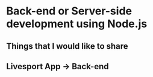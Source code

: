 # Back-end or Server-side development using Node.js
## Things that I would like to share

## Livesport App -> Back-end 
